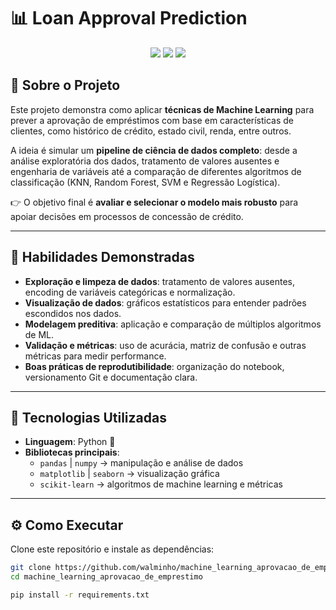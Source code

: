 # 📊 Loan Approval Prediction  

<p align="center">
  <img src="https://img.shields.io/badge/Machine%20Learning-ScikitLearn-blue?style=for-the-badge&logo=scikitlearn" />
  <img src="https://img.shields.io/badge/Python-3.10+-yellow?style=for-the-badge&logo=python" />
  <img src="https://img.shields.io/badge/Data%20Science-End%20to%20End-green?style=for-the-badge&logo=anaconda" />
</p>

## 🌟 Sobre o Projeto  
Este projeto demonstra como aplicar **técnicas de Machine Learning** para prever a aprovação de empréstimos com base em características de clientes, como histórico de crédito, estado civil, renda, entre outros.  

A ideia é simular um **pipeline de ciência de dados completo**: desde a análise exploratória dos dados, tratamento de valores ausentes e engenharia de variáveis até a comparação de diferentes algoritmos de classificação (KNN, Random Forest, SVM e Regressão Logística).  

👉 O objetivo final é **avaliar e selecionar o modelo mais robusto** para apoiar decisões em processos de concessão de crédito.  

---

## 🎯 Habilidades Demonstradas  
- **Exploração e limpeza de dados**: tratamento de valores ausentes, encoding de variáveis categóricas e normalização.  
- **Visualização de dados**: gráficos estatísticos para entender padrões escondidos nos dados.  
- **Modelagem preditiva**: aplicação e comparação de múltiplos algoritmos de ML.  
- **Validação e métricas**: uso de acurácia, matriz de confusão e outras métricas para medir performance.  
- **Boas práticas de reprodutibilidade**: organização do notebook, versionamento Git e documentação clara.  

---

## 🚀 Tecnologias Utilizadas  
- **Linguagem**: Python 🐍  
- **Bibliotecas principais**:  
  - `pandas` | `numpy` → manipulação e análise de dados  
  - `matplotlib` | `seaborn` → visualização gráfica  
  - `scikit-learn` → algoritmos de machine learning e métricas  

---

## ⚙️ Como Executar  
Clone este repositório e instale as dependências:  

```bash
git clone https://github.com/walminho/machine_learning_aprovacao_de_emprestimo.git
cd machine_learning_aprovacao_de_emprestimo

pip install -r requirements.txt

